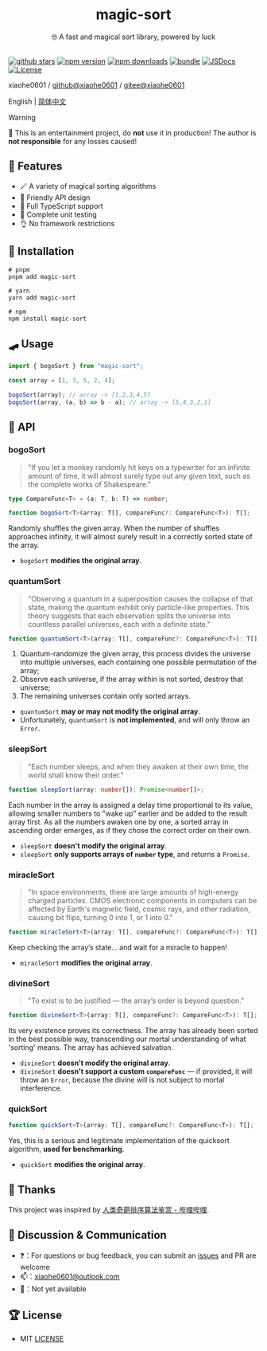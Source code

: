 <div align="center">
  <h1>magic-sort</h1>
  <span>🤓 A fast and magical sort library, powered by luck</span>
</div>

<br>

[![github stars][github-stars-src]][github-stars-href]
[![npm version][npm-version-src]][npm-version-href]
[![npm downloads][npm-downloads-src]][npm-downloads-href]
[![bundle][bundle-src]][bundle-href]
[![JSDocs][jsdocs-src]][jsdocs-href]
[![License][license-src]][license-href]

xiaohe0601 / [github@xiaohe0601](https://github.com/xiaohe0601) / [gitee@xiaohe0601](https://gitee.com/xiaohe0601)

English | [简体中文](./readme/README.zh-CN.md)

> [!WARNING]
> 🚨 This is an entertainment project, do **not** use it in production!
> The author is **not responsible** for any losses caused!

## 🎉 Features

- 🪄 A variety of magical sorting algorithms
- 🎈 Friendly API design
- 🧀 Full TypeScript support
- 🧪 Complete unit testing
- 👌 No framework restrictions

## 🚁 Installation

```shell
# pnpm
pnpm add magic-sort

# yarn
yarn add magic-sort

# npm
npm install magic-sort
```

## 🛹 Usage

```javascript
import { bogoSort } from "magic-sort";

const array = [1, 3, 5, 2, 4];

bogoSort(array); // array -> [1,2,3,4,5]
bogoSort(array, (a, b) => b - a); // array -> [5,4,3,2,1]
```

## 📖 API

### bogoSort

> "If you let a monkey randomly hit keys on a typewriter for an infinite amount of time,
it will almost surely type out any given text, such as the complete works of Shakespeare."

```typescript
type CompareFunc<T> = (a: T, b: T) => number;

function bogoSort<T>(array: T[], compareFunc?: CompareFunc<T>): T[];
```

Randomly shuffles the given array. When the number of shuffles approaches infinity,
it will almost surely result in a correctly sorted state of the array.

- `bogoSort` **modifies the original array**.

### quantumSort

> "Observing a quantum in a superposition causes the collapse of that state,
making the quantum exhibit only particle-like properties.
This theory suggests that each observation splits the universe into countless parallel universes,
each with a definite state."

```typescript
function quantumSort<T>(array: T[], compareFunc?: CompareFunc<T>): T[];
```

1. Quantum-randomize the given array, this process divides the universe into multiple universes,
   each containing one possible permutation of the array;
2. Observe each universe, if the array within is not sorted, destroy that universe;
3. The remaining universes contain only sorted arrays.

- `quantumSort` **may or may not modify the original array**.
- Unfortunately, `quantumSort` is **not implemented**, and will only throw an `Error`.

### sleepSort

> "Each number sleeps, and when they awaken at their own time, the world shall know their order."

```typescript
function sleepSort(array: number[]): Promise<number[]>;
```

Each number in the array is assigned a delay time proportional to its value,
allowing smaller numbers to "wake up" earlier and be added to the result array first.
As all the numbers awaken one by one, a sorted array in ascending order emerges,
as if they chose the correct order on their own.

- `sleepSort` **doesn't modify the original array**.
- `sleepSort` **only supports arrays of `number` type**, and returns a `Promise`.

### miracleSort

> "In space environments, there are large amounts of high-energy charged particles.
CMOS electronic components in computers can be affected by Earth's magnetic field,
cosmic rays, and other radiation, causing bit flips, turning 0 into 1, or 1 into 0."

```typescript
function miracleSort<T>(array: T[], compareFunc?: CompareFunc<T>): T[];
```

Keep checking the array’s state... and wait for a miracle to happen!

- `miracleSort` **modifies the original array**.

### divineSort

> "To exist is to be justified — the array’s order is beyond question."

```typescript
function divineSort<T>(array: T[], compareFunc?: CompareFunc<T>): T[];
```

Its very existence proves its correctness. The array has already been sorted in the best possible way,
transcending our mortal understanding of what 'sorting' means. The array has achieved salvation.

- `divineSort` **doesn't modify the original array**.
- `divineSort` **doesn't support a custom `compareFunc`** — if provided, it will throw an `Error`,
  because the divine will is not subject to mortal interference.

### quickSort

```typescript
function quickSort<T>(array: T[], compareFunc?: CompareFunc<T>): T[];
```

Yes, this is a serious and legitimate implementation of the quicksort algorithm, **used for benchmarking**.

- `quickSort` **modifies the original array**.

## 🍬 Thanks

This project was inspired by [人类奇葩排序算法鉴赏 - 哔哩哔哩](https://www.bilibili.com/video/BV1nJBTYoEQm).

## 🐶 Discussion & Communication

- ❓：For questions or bug feedback, you can submit an [issues](https://github.com/xiaohe0601/magic-sort/issues) and PR are welcome
- 📫：[xiaohe0601@outlook.com](mailto:xiaohe0601@outlook.com)
- 🐧：Not yet available

## 🏆 License

- MIT [LICENSE](./LICENSE)

[github-stars-src]: https://img.shields.io/github/stars/xiaohe0601/magic-sort?style=flat&colorA=080f12&colorB=1fa669&logo=GitHub
[github-stars-href]: https://github.com/xiaohe0601/magic-sort
[npm-version-src]: https://img.shields.io/npm/v/magic-sort?style=flat&colorA=080f12&colorB=1fa669
[npm-version-href]: https://npmjs.com/package/magic-sort
[npm-downloads-src]: https://img.shields.io/npm/dm/magic-sort?style=flat&colorA=080f12&colorB=1fa669
[npm-downloads-href]: https://npmjs.com/package/magic-sort
[bundle-src]: https://img.shields.io/bundlephobia/minzip/magic-sort?style=flat&colorA=080f12&colorB=1fa669&label=minzip
[bundle-href]: https://bundlephobia.com/result?p=magic-sort
[jsdocs-src]: https://img.shields.io/badge/jsdocs-reference-080f12?style=flat&colorA=080f12&colorB=1fa669
[jsdocs-href]: https://www.jsdocs.io/package/magic-sort
[license-src]: https://img.shields.io/github/license/xiaohe0601/magic-sort.svg?style=flat&colorA=080f12&colorB=1fa669
[license-href]: https://github.com/xiaohe0601/magic-sort/blob/main/LICENSE